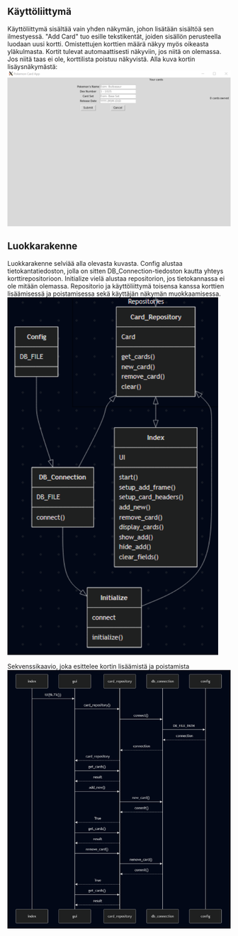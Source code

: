 ## Käyttöliittymä
Käyttöliittymä sisältää vain yhden näkymän, johon lisätään sisältöä sen ilmestyessä. "Add Card" tuo esille tekstikentät, joiden sisällön perusteella luodaan uusi kortti. Omistettujen korttien määrä näkyy myös oikeasta yläkulmasta. Kortit tulevat automaattisesti näkyviin, jos niitä on olemassa. Jos niitä taas ei ole, korttilista poistuu näkyvistä. Alla kuva kortin lisäysnäkymästä:
![Käyttöliittymä](./kuvat/User_Interface.PNG)

## Luokkarakenne
Luokkarakenne selviää alla olevasta kuvasta. Config alustaa tietokantatiedoston, jolla on sitten DB_Connection-tiedoston kautta yhteys korttirepositorioon. Initialize vielä alustaa repositorion, jos tietokannassa ei ole mitään olemassa. Repositorio ja käyttöliittymä toisensa kanssa korttien lisäämisessä ja poistamisessa sekä käyttäjän näkymän muokkaamisessa.
![Luokkarakenne](./kuvat/Class_Diagram.PNG)  
  
Sekvenssikaavio, joka esittelee kortin lisäämistä ja poistamista  
![Sekvenssikaavio](./kuvat/SequenceDiagram.PNG)